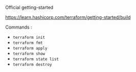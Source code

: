Official getting-started

https://learn.hashicorp.com/terraform/getting-started/build

Commands :
- `terraform init`
- `terraform fmt`
- `terraform apply`
- `terraform show`
- `terraform state list`
- `terraform destroy`